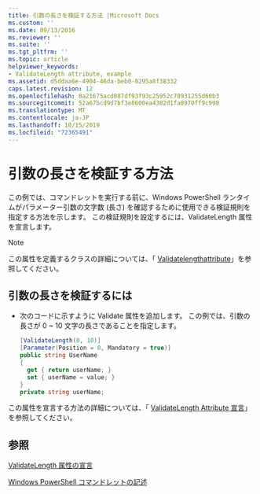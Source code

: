 ```yaml
---
title: 引数の長さを検証する方法 |Microsoft Docs
ms.custom: ''
ms.date: 09/13/2016
ms.reviewer: ''
ms.suite: ''
ms.tgt_pltfrm: ''
ms.topic: article
helpviewer_keywords:
- ValidateLength attribute, example
ms.assetid: d5ddaa6e-4904-46da-beb0-0295a8f38332
caps.latest.revision: 12
ms.openlocfilehash: 8a21675acd087df93f93c25952c78931255d60b3
ms.sourcegitcommit: 52a67bcd9d7bf3e8600ea4302d1fa8970ff9c998
ms.translationtype: MT
ms.contentlocale: ja-JP
ms.lasthandoff: 10/15/2019
ms.locfileid: "72365491"
---
```

# <a name="how-to-validate-the-argument-length"></a>引数の長さを検証する方法

この例では、コマンドレットを実行する前に、Windows PowerShell ランタイムがパラメーター引数の文字数 (長さ) を確認するために使用できる検証規則を指定する方法を示します。 この検証規則を設定するには、ValidateLength 属性を宣言します。

> [!NOTE]
> この属性を定義するクラスの詳細については、「 [Validatelengthattribute](/dotnet/api/System.Management.Automation.ValidateLengthAttribute)」を参照してください。

## <a name="to-validate-the-argument-length"></a>引数の長さを検証するには

- 次のコードに示すように Validate 属性を追加します。 この例では、引数の長さが 0 ~ 10 文字の長さであることを指定します。

    ```csharp
    [ValidateLength(0, 10)]
    [Parameter(Position = 0, Mandatory = true)]
    public string UserName
    {
      get { return userName; }
      set { userName = value; }
    }
    private string userName;
    ```

この属性を宣言する方法の詳細については、「 [ValidateLength Attribute 宣言](./validatelength-attribute-declaration.md)」を参照してください。

## <a name="see-also"></a>参照

[ValidateLength 属性の宣言](./validatelength-attribute-declaration.md)

[Windows PowerShell コマンドレットの記述](./writing-a-windows-powershell-cmdlet.md)

